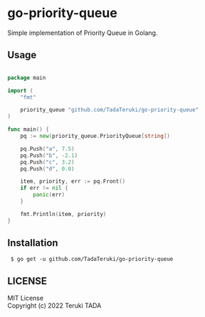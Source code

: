 # go-priority-queue
Simple implementation of Priority Queue in Golang.

## Usage

```go

package main

import (
	"fmt"

	priority_queue "github.com/TadaTeruki/go-priority-queue"
)

func main() {
	pq := new(priority_queue.PriorityQueue[string])

	pq.Push("a", 7.5)
	pq.Push("b", -2.1)
	pq.Push("c", 3.2)
	pq.Push("d", 0.0)

	item, priority, err := pq.Front()
	if err != nil {
		panic(err)
	}

	fmt.Println(item, priority)
}
```

## Installation

```
 $ go get -u github.com/TadaTeruki/go-priority-queue
```

## LICENSE

MIT License<br>
Copyright (c) 2022 Teruki TADA
